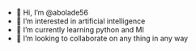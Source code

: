 - 👋 Hi, I’m @abolade56
- 👀 I’m interested in artificial intelligence 
- 🌱 I’m currently learning python and Ml
- 💞️ I’m looking to collaborate on any thing in any way


<!---
abolade56/abolade56 is a ✨ special ✨ repository because its `README.md` (this file) appears on your GitHub profile.
You can click the Preview link to take a look at your changes.
--->
